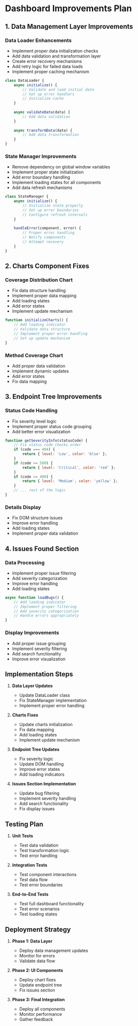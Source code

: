 # Dashboard Improvements Plan

## 1. Data Management Layer Improvements

### Data Loader Enhancements
- Implement proper data initialization checks
- Add data validation and transformation layer
- Create error recovery mechanisms
- Add retry logic for failed data loads
- Implement proper caching mechanism

```javascript
class DataLoader {
    async initialize() {
        // Validate and load initial data
        // Set up error handlers
        // Initialize cache
    }
    
    async validateData(data) {
        // Add data validation
    }
    
    async transformData(data) {
        // Add data transformation
    }
}
```

### State Manager Improvements
- Remove dependency on global window variables
- Implement proper state initialization
- Add error boundary handling
- Implement loading states for all components
- Add data refresh mechanisms

```javascript
class StateManager {
    async initialize() {
        // Initialize state properly
        // Set up error boundaries
        // Configure refresh intervals
    }
    
    handleError(component, error) {
        // Proper error handling
        // Notify components
        // Attempt recovery
    }
}
```

## 2. Charts Component Fixes

### Coverage Distribution Chart
- Fix data structure handling
- Implement proper data mapping
- Add loading states
- Add error states
- Implement update mechanism

```javascript
function initializeCharts() {
    // Add loading indicator
    // Validate data structure
    // Implement proper error handling
    // Set up update mechanism
}
```

### Method Coverage Chart
- Add proper data validation
- Implement dynamic updates
- Add error states
- Fix data mapping

## 3. Endpoint Tree Improvements

### Status Code Handling
- Fix severity level logic
- Implement proper status code grouping
- Add better error visualization

```javascript
function getSeverityInfo(statusCode) {
    // Fix status code checks order
    if (code === 404) {
        return { level: 'Low', color: 'blue' };
    }
    if (code >= 500) {
        return { level: 'Critical', color: 'red' };
    }
    if (code >= 400) {
        return { level: 'Medium', color: 'yellow' };
    }
    // ... rest of the logic
}
```

### Details Display
- Fix DOM structure issues
- Improve error handling
- Add loading states
- Implement proper data validation

## 4. Issues Found Section

### Data Processing
- Implement proper issue filtering
- Add severity categorization
- Improve error handling
- Add loading states

```javascript
async function loadBugs() {
    // Add loading indicator
    // Implement proper filtering
    // Add severity categorization
    // Handle errors appropriately
}
```

### Display Improvements
- Add proper issue grouping
- Implement severity filtering
- Add search functionality
- Improve error visualization

## Implementation Steps

1. **Data Layer Updates**
   - Update DataLoader class
   - Fix StateManager implementation
   - Implement proper error handling

2. **Charts Fixes**
   - Update charts initialization
   - Fix data mapping
   - Add loading states
   - Implement update mechanism

3. **Endpoint Tree Updates**
   - Fix severity logic
   - Update DOM handling
   - Improve error states
   - Add loading indicators

4. **Issues Section Implementation**
   - Update bug filtering
   - Implement severity handling
   - Add search functionality
   - Fix display issues

## Testing Plan

1. **Unit Tests**
   - Test data validation
   - Test transformation logic
   - Test error handling

2. **Integration Tests**
   - Test component interactions
   - Test data flow
   - Test error boundaries

3. **End-to-End Tests**
   - Test full dashboard functionality
   - Test error scenarios
   - Test loading states

## Deployment Strategy

1. **Phase 1: Data Layer**
   - Deploy data management updates
   - Monitor for errors
   - Validate data flow

2. **Phase 2: UI Components**
   - Deploy chart fixes
   - Update endpoint tree
   - Fix issues section

3. **Phase 3: Final Integration**
   - Deploy all components
   - Monitor performance
   - Gather feedback